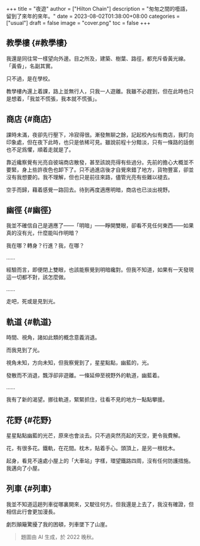 +++
title = "夜遊"
author = ["Hilton Chain"]
description = "匆匆之間的囈語，留到了來年的來年。"
date = 2023-08-02T01:38:00+08:00
categories = ["usual"]
draft = false
image = "cover.png"
toc = false
+++

## 教學樓 {#教學樓}

我還是同往常一樣望向外邊。目之所及，建築、樹葉、路徑，都充斥昏黃光線。「黃昏」，名副其實。

只不過，是在學校。

教學樓內還上着課，路上並無行人，只我一人遊離。我雖不必趕到，但在此時也只是想着，「我並不慌張，我本就不慌張」。


## 商店 {#商店}

課時未滿，夜卻先行壓下，冷寂得很。漸發無聊之餘，記起校內似有商店，我盯向印象處，但在夜下此時，也只是依稀可見。雖說前程十分黯淡，只有一條路的話倒也不足爲懼，順着走就是了。

靠近纔察覺有光亮自彼端商店散發，甚至該說亮得有些過分。先前的擔心大概並不要緊，身上些許夜色也卸下了。只不過進店後才自覺來錯了地方，貨物豐富，卻並沒有我想要的。我不理解，但也只是前往來路，儘管光亮有些難以褪去。

空手而歸，藉着感覺一路回去。待到再度適應明暗，商店也已淡出視野。


## 幽徑 {#幽徑}

我並不確信自己是適應了——「明暗」——睜開雙眼，卻看不見任何東西——如果真的沒有光，什麼能叫作明暗？

我在哪？轉身？行進？我，在哪？

……

經驗而言，即便閉上雙眼，也該能察覺到明暗纔對。但我不知道，如果有一天發現這一切都不對，該怎麼做。

……

走吧，死或是見到光。


## 軌道 {#軌道}

時間、視角，諸如此類的概念意義消退。

而我見到了光。

視角未知，方向未知，但我察覺到了，星星點點，幽藍的，光。

發散而不消退，飄浮卻非遊離。一條延伸至視野外的軌道，幽藍着。

……

我有了新的渴望。挪往軌道，緊緊抓住，往看不見的地方一點點攀援。


## 花野 {#花野}

星星點點幽藍的光芒，原來也會淡去。只不過突然亮起的天空，更令我費解。

花，有很多花。鐵軌，在花間。枕木，貼着手心。頭頂上，是另一根枕木。

起身，看見不遠處小屋上的「大車站」字樣，環望鐵路四周，沒有任何防護措施。我邁向了小屋。


## 列車 {#列車}

我並不知道這趟列車從哪裏開來，又駛往何方。但我還是上去了，我沒有確證，但相信此行會更加漫長。

劇烈顛簸驚擾了我的困頓，列車墜下了山崖。

> 題圖由 AI 生成，於 2022 晚秋。
